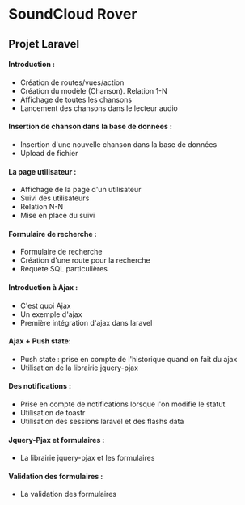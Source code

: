 # SoundCloud Rover
## Projet Laravel


#### Introduction :
- Création de routes/vues/action
- Création du modèle (Chanson). Relation 1-N
- Affichage de toutes les chansons
- Lancement des chansons dans le lecteur audio

#### Insertion de chanson dans la base de données :
- Insertion d'une nouvelle chanson dans la base de données
- Upload de fichier

#### La page utilisateur :
- Affichage de la page d'un utilisateur
- Suivi des utilisateurs
- Relation N-N
- Mise en place du suivi

#### Formulaire de recherche :
- Formulaire de recherche
- Création d'une route pour la recherche
- Requete SQL particulières

#### Introduction à Ajax :
- C'est quoi Ajax
- Un exemple d'ajax
- Première intégration d'ajax dans laravel

#### Ajax + Push state:
- Push state : prise en compte de l'historique quand on fait du ajax
- Utilisation de la librairie jquery-pjax

#### Des notifications :
- Prise en compte de notifications lorsque l'on modifie le statut
- Utilisation de toastr
- Utilisation des sessions laravel et des flashs data

#### Jquery-Pjax et formulaires :
- La librairie jquery-pjax et les formulaires

#### Validation des formulaires :
- La validation des formulaires